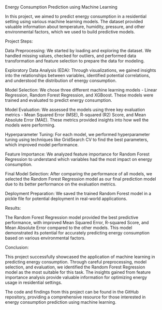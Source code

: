 
Energy Consumption Prediction using Machine Learning

In this project, we aimed to predict energy consumption in a residential setting using various machine learning models. The dataset provided valuable information about temperature, humidity, pressure, and other environmental factors, which we used to build predictive models.

Project Steps:

Data Preprocessing: We started by loading and exploring the dataset. We handled missing values, checked for outliers, and performed data transformation and feature selection to prepare the data for modeling.

Exploratory Data Analysis (EDA): Through visualizations, we gained insights into the relationships between variables, identified potential correlations, and understood the distribution of energy consumption.

Model Selection: We chose three different machine learning models - Linear Regression, Random Forest Regression, and XGBoost. These models were trained and evaluated to predict energy consumption.

Model Evaluation: We assessed the models using three key evaluation metrics - Mean Squared Error (MSE), R-squared (R2) Score, and Mean Absolute Error (MAE). These metrics provided insights into how well the models were performing.

Hyperparameter Tuning: For each model, we performed hyperparameter tuning using techniques like GridSearch CV to find the best parameters, which improved model performance.

Feature Importance: We analyzed feature importance for Random Forest Regression to understand which variables had the most impact on energy consumption.

Final Model Selection: After comparing the performance of all models, we selected the Random Forest Regression model as our final prediction model due to its better performance on the evaluation metrics.

Deployment Preparation: We saved the trained Random Forest model in a pickle file for potential deployment in real-world applications.

Results:

The Random Forest Regression model provided the best predictive performance, with improved Mean Squared Error, R-squared Score, and Mean Absolute Error compared to the other models. This model demonstrated its potential for accurately predicting energy consumption based on various environmental factors.

Conclusion:

This project successfully showcased the application of machine learning in predicting energy consumption. Through careful preprocessing, model selection, and evaluation, we identified the Random Forest Regression model as the most suitable for this task. The insights gained from feature importance analysis provide valuable information for optimizing energy usage in residential settings.

The code and findings from this project can be found in the GitHub repository, providing a comprehensive resource for those interested in energy consumption prediction using machine learning.
